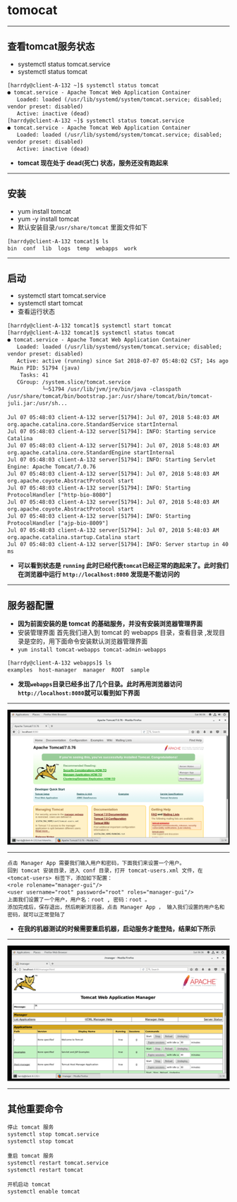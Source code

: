 # tomocat

***
## 查看tomcat服务状态
* systemctl status tomcat.service   
* systemctl status tomcat
```
[harrdy@client-A-132 ~]$ systemctl status tomcat
● tomcat.service - Apache Tomcat Web Application Container
   Loaded: loaded (/usr/lib/systemd/system/tomcat.service; disabled; vendor preset: disabled)
   Active: inactive (dead)
[harrdy@client-A-132 ~]$ systemctl status tomcat.service
● tomcat.service - Apache Tomcat Web Application Container
   Loaded: loaded (/usr/lib/systemd/system/tomcat.service; disabled; vendor preset: disabled)
   Active: inactive (dead)
```
* **tomcat 现在处于 dead(死亡) 状态，服务还没有跑起来**

***
## 安装
* yum install tomcat
* yum -y install tomcat
* 默认安装目录`/usr/share/tomcat`  里面文件如下
```
[harrdy@client-A-132 tomcat]$ ls
bin  conf  lib  logs  temp  webapps  work
```

***
## 启动
* systemctl start tomcat.service
* systemctl start tomcat
* 查看运行状态
```linux
[harrdy@client-A-132 tomcat]$ systemctl start tomcat
[harrdy@client-A-132 tomcat]$ systemctl status tomcat
● tomcat.service - Apache Tomcat Web Application Container
   Loaded: loaded (/usr/lib/systemd/system/tomcat.service; disabled; vendor preset: disabled)
   Active: active (running) since Sat 2018-07-07 05:48:02 CST; 14s ago
 Main PID: 51794 (java)
    Tasks: 41
   CGroup: /system.slice/tomcat.service
           └─51794 /usr/lib/jvm/jre/bin/java -classpath /usr/share/tomcat/bin/bootstrap.jar:/usr/share/tomcat/bin/tomcat-juli.jar:/usr/sh...

Jul 07 05:48:03 client-A-132 server[51794]: Jul 07, 2018 5:48:03 AM org.apache.catalina.core.StandardService startInternal
Jul 07 05:48:03 client-A-132 server[51794]: INFO: Starting service Catalina
Jul 07 05:48:03 client-A-132 server[51794]: Jul 07, 2018 5:48:03 AM org.apache.catalina.core.StandardEngine startInternal
Jul 07 05:48:03 client-A-132 server[51794]: INFO: Starting Servlet Engine: Apache Tomcat/7.0.76
Jul 07 05:48:03 client-A-132 server[51794]: Jul 07, 2018 5:48:03 AM org.apache.coyote.AbstractProtocol start
Jul 07 05:48:03 client-A-132 server[51794]: INFO: Starting ProtocolHandler ["http-bio-8080"]
Jul 07 05:48:03 client-A-132 server[51794]: Jul 07, 2018 5:48:03 AM org.apache.coyote.AbstractProtocol start
Jul 07 05:48:03 client-A-132 server[51794]: INFO: Starting ProtocolHandler ["ajp-bio-8009"]
Jul 07 05:48:03 client-A-132 server[51794]: Jul 07, 2018 5:48:03 AM org.apache.catalina.startup.Catalina start
Jul 07 05:48:03 client-A-132 server[51794]: INFO: Server startup in 40 ms
```
* **可以看到状态是 `running` 此时已经代表`tomcat`已经正常的跑起来了。此时我们在浏览器中运行 `http://localhost:8080` 发现是不能访问的**

***
## 服务器配置
* **因为前面安装的是 tomcat 的基础服务，并没有安装浏览器管理界面**
*  安装管理界面 首先我们进入到 tomcat 的 webapps 目录，查看目录 ,发现目录是空的，用下面命令安装默认浏览器管理界面
*  `yum install tomcat-webapps tomcat-admin-webapps`
```
[harrdy@client-A-132 webapps]$ ls
examples  host-manager  manager  ROOT  sample
```
* **发现`webapps`目录已经多出了几个目录。此时再用浏览器访问 `http://localhost:8080`就可以看到如下界面**
***
![tomcat测试界面](https://github.com/Harrdy2018/Practice-in-Oracle/blob/master/Pictures/tomcatA.png)
***

```
点击 Manager App 需要我们输入用户和密码，下面我们来设置一个用户。
回到 tomcat 安装目录，进入 conf 目录，打开 tomcat-users.xml 文件，在 <tomcat-users> 标签下，添加如下配置：
<role rolename="manager-gui"/>
<user username="root" password="root" roles="manager-gui"/>
上面我们设置了一个用户，用户名：root , 密码：root 。 
添加完成后，保存退出，然后刷新浏览器，点击 Manager App ， 输入我们设置的用户名和密码，就可以正常登陆了
```
* **在我的机器测试的时候需要重启机器，启动服务才能登陆，结果如下所示**
***
![成功登陆界面](https://github.com/Harrdy2018/Practice-in-Oracle/blob/master/Pictures/tomcatB.png)
***

## 其他重要命令
```
停止 tomcat 服务
systemctl stop tomcat.service
systemctl stop tomcat

重启 tomcat 服务
systemctl restart tomcat.service
systemctl restart tomcat

开机启动 tomcat
systemctl enable tomcat
```
